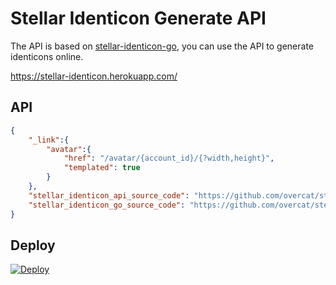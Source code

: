 # Stellar Identicon Generate API


The API is based on [stellar-identicon-go](github.com/overcat/stellar-identicon-go),
you can use the API to generate identicons online.

https://stellar-identicon.herokuapp.com/

## API
```JSON
{
    "_link":{
        "avatar":{
            "href": "/avatar/{account_id}/{?width,height}",
            "templated": true
        }
    },
    "stellar_identicon_api_source_code": "https://github.com/overcat/stellar-identicon-api",
    "stellar_identicon_go_source_code": "https://github.com/overcat/stellar-identicon-go"
}
```

## Deploy

[![Deploy](https://www.herokucdn.com/deploy/button.svg)](https://heroku.com/deploy?template=https://github.com/overcat/stellar-identicon-api)